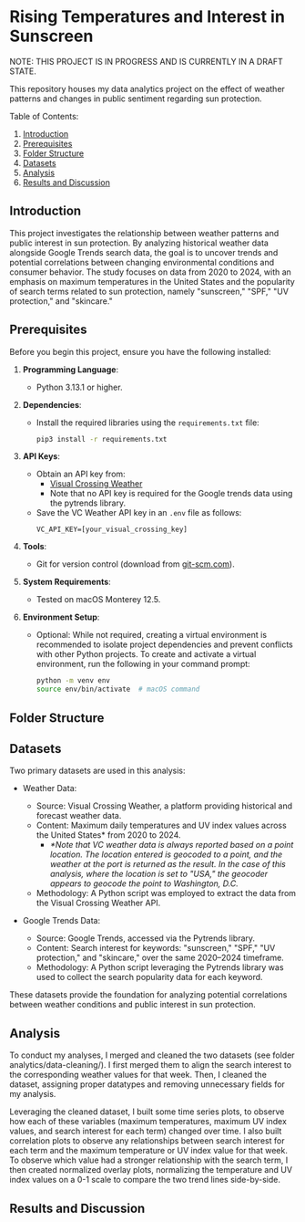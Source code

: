 # Rising Temperatures and Interest in Sunscreen
NOTE: THIS PROJECT IS IN PROGRESS AND IS CURRENTLY IN A DRAFT STATE.

This repository houses my data analytics project on the effect of weather patterns and changes in public sentiment regarding sun protection.

Table of Contents:
1. [Introduction](#introduction)
2. [Prerequisites](#prerequisites)
3. [Folder Structure](#folder-structure)
4. [Datasets](#datasets)
5. [Analysis](#analysis)
6. [Results and Discussion](#results-and-discussion)

## Introduction
This project investigates the relationship between weather patterns and public interest in sun protection. By analyzing historical weather data alongside Google Trends search data, the goal is to uncover trends and potential correlations between changing environmental conditions and consumer behavior. The study focuses on data from 2020 to 2024, with an emphasis on maximum temperatures in the United States and the popularity of search terms related to sun protection, namely "sunscreen," "SPF," "UV protection," and "skincare."

## Prerequisites

Before you begin this project, ensure you have the following installed:

1. **Programming Language**:
   - Python 3.13.1 or higher.

2. **Dependencies**:
   - Install the required libraries using the `requirements.txt` file:
     ```bash
     pip3 install -r requirements.txt
     ```

3. **API Keys**:
   - Obtain an API key from:
     - [Visual Crossing Weather](https://www.visualcrossing.com/)
     - Note that no API key is required for the Google trends data using the pytrends library.
   - Save the VC Weather API key in an `.env` file as follows:
     ```
     VC_API_KEY=[your_visual_crossing_key]
     ```

4. **Tools**:
   - Git for version control (download from [git-scm.com](https://git-scm.com/)).

5. **System Requirements**:
   - Tested on macOS Monterey 12.5.
  
6. **Environment Setup**:
   - Optional: While not required, creating a virtual environment is recommended to isolate project dependencies and prevent conflicts with other Python projects. To create and activate a virtual environment, run the following in your command prompt:
     ```bash
     python -m venv env
     source env/bin/activate  # macOS command
     ```

## Folder Structure

## Datasets
Two primary datasets are used in this analysis:

- Weather Data:

  - Source: Visual Crossing Weather, a platform providing historical and forecast weather data.
  - Content: Maximum daily temperatures and UV index values across the United States* from 2020 to 2024.
     - _*Note that VC weather data is always reported based on a point location. The location entered is geocoded to a point, and the weather at the port is returned as the result. In the case of this analysis, where the location is set to "USA," the geocoder appears to geocode the point to Washington, D.C._
  - Methodology: A Python script was employed to extract the data from the Visual Crossing Weather API.

- Google Trends Data:

  - Source: Google Trends, accessed via the Pytrends library.
  - Content: Search interest for keywords: "sunscreen," "SPF," "UV protection," and "skincare," over the same 2020–2024 timeframe.
  - Methodology: A Python script leveraging the Pytrends library was used to collect the search popularity data for each keyword.

These datasets provide the foundation for analyzing potential correlations between weather conditions and public interest in sun protection.

## Analysis
To conduct my analyses, I merged and cleaned the two datasets (see folder analytics/data-cleaning/). I first merged them to align the search interest to the corresponding weather values for that week. Then, I cleaned the dataset, assigning proper datatypes and removing unnecessary fields for my analysis.

Leveraging the cleaned dataset, I built some time series plots, to observe how each of these variables (maximum temperatures, maximum UV index values, and search interest for each term) changed over time. I also built correlation plots to observe any relationships between search interest for each term and the maximum temperature or UV index value for that week. To observe which value had a stronger relationship with the search term, I then created normalized overlay plots, normalizing the temperature and UV index values on a 0-1 scale to compare the two trend lines side-by-side.

## Results and Discussion
